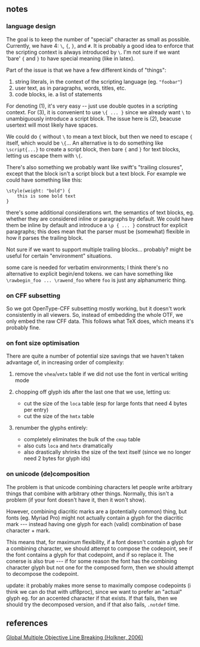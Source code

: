 ## notes


### language design

The goal is to keep the number of "special" character as small as possible. Currently, we have 4: `\`, `{`, `}`, and `#`.
It is probably a good idea to enforce that the scripting context is always introduced by `\`. I'm not sure if we want
'bare' `{` and `}` to have special meaning (like in latex).

Part of the issue is that we have a few different kinds of "things":

1. string literals, in the context of the scripting language (eg. `"foobar"`)
2. user text, as in paragraphs, words, titles, etc.
3. code blocks, ie. a list of statements

For denoting (1), it's very easy -- just use double quotes in a scripting context. For (3), it is convenient to use
`\{ ... }` since we already want `\` to unambiguously introduce a script block. The issue here is (2), beacuse
usertext will most likely have spaces.

We could do `{` without `\` to mean a text block, but then we need to escape `{` itself, which would be `\{`... An
alternative is to do something like `\script{...}` to create a script block, then bare `{` and `}` for text blocks,
letting us escape them with `\{`.


There's also something we probably want like swift's "trailing closures", except that the block isn't a script block
but a text block. For example we could have something like this:

```
\style(weight: "bold") {
	this is some bold text
}
```

there's some additional considerations wrt. the semantics of text blocks, eg. whether they are considered inline or
paragraphs by default. We could have them be inline by default and introduce a `\p { ... }` construct for explicit paragraphs;
this does mean that the parser must be (somewhat) flexible in how it parses the trailing block.

Not sure if we want to support multiple trailing blocks... probably? might be useful for certain "environment" situations.



some care is needed for verbatim environments; I think there's no alternative to explicit begin/end tokens. we can
have something like `\rawbegin_foo ... \rawend_foo` where `foo` is just any alphanumeric thing.












### on CFF subsetting

So we got OpenType-CFF subsetting mostly working, but it doesn't work consistently in all viewers. So, instead
of embedding the whole OTF, we only embed the raw CFF data. This follows what TeX does, which means it's
probably fine.



### on font size optimisation

There are quite a number of potential size savings that we haven't taken advantage of, in
increasing order of complexity:

1. remove the `vhea`/`vmtx` table if we did not use the font in vertical writing mode

2. chopping off glyph ids after the last one that we use, letting us:
	- cut the size of the `loca` table (esp for large fonts that need 4 bytes per entry)
	- cut the size of the `hmtx` table

3. renumber the glyphs entirely:
	- completely eliminates the bulk of the `cmap` table
	- also cuts `loca` and `hmtx` dramatically
	- also drastically shrinks the size of the text itself (since we no longer need 2 bytes for glyph ids)


### on unicode (de)composition

The problem is that unicode combining characters let people write arbitrary things that combine with
arbitrary other things. Normally, this isn't a problem (if your font doesn't have it, then it won't show).

However, combining diacritic marks are a (potentially common) thing, but fonts (eg. Myriad Pro) might not
actually contain a glyph for the diacritic mark --- instead having one glyph for each (valid) combination
of base character + mark.

This means that, for maximum flexibility, if a font doesn't contain a glyph for a combining character, we
should attempt to compose the codepoint, see if the font contains a glyph for that codepoint, and if
so replace it. The conerse is also true --- if for some reason the font has the combining character glyph
but not one for the composed form, then we should attempt to decompose the codepoint.


update: it probably makes more sense to maximally compose codepoints (i think we can do that with utf8proc),
since we want to prefer an "actual" glyph eg. for an accented character if that exists. If that fails, then
we should try the decomposed version, and if that also fails, `.notdef` time.



## references

[Global Multiple Objective Line Breaking (Holkner, 2006)](http://citeseerx.ist.psu.edu/viewdoc/download?doi=10.1.1.585.8487&rep=rep1&type=pdf)
